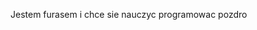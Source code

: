 Jestem furasem i chce sie nauczyc programowac pozdro

<!---
Pawciol/Pawciol is a ✨ special ✨ repository because its `README.md` (this file) appears on your GitHub profile.
You can click the Preview link to take a look at your changes.
--->
